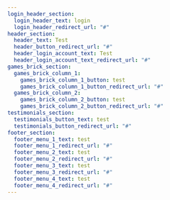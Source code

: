```yaml
---
login_header_section:
  login_header_text: login
  login_header_redirect_url: "#"
header_section:
  header_text: Test
  header_button_redirect_url: "#"
  header_login_account_text: Test
  header_login_account_text_redirect_url: "#"
games_brick_section:
  games_brick_column_1:
    games_brick_column_1_button: test
    games_brick_column_1_button_redirect_url: "#"
  games_brick_column_2:
    games_brick_column_2_button: test
    games_brick_column_2_button_redirect_url: "#"
testimonials_section:
  testimonials_button_text: test
  testimonials_button_redirect_url: "#"
footer_section:
  footer_menu_1_text: test
  footer_menu_1_redirect_url: "#"
  footer_menu_2_text: test
  footer_menu_2_redirect_url: "#"
  footer_menu_3_text: test
  footer_menu_3_redirect_url: "#"
  footer_menu_4_text: test
  footer_menu_4_redirect_url: "#"
---
```

